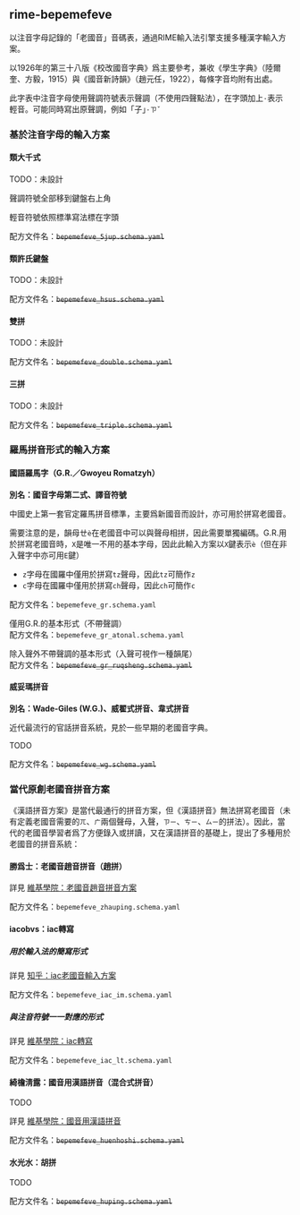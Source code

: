 
## rime-bepemefeve

以注音字母記錄的「老國音」音碼表，通過RIME輸入法引擎支援多種漢字輸入方案。

以1926年的第三十八版《校改國音字典》爲主要參考，兼收《學生字典》（陸爾奎、方毅，1915）與《國音新詩韻》（趙元任，1922），每條字音均附有出處。

此字表中注音字母使用聲調符號表示聲調（不使用四聲點法），在字頭加上`·`表示輕音。可能同時寫出原聲調，例如「子」`·ㄗˇ`

### 基於注音字母的輸入方案

#### 類大千式
TODO：未設計

聲調符號全部移到鍵盤右上角

輕音符號依照標準寫法標在字頭

配方文件名：~~`bepemefeve_5jup.schema.yaml`~~

#### 類許氏鍵盤
TODO：未設計

配方文件名：~~`bepemefeve_hsus.schema.yaml`~~

#### 雙拼
TODO：未設計

配方文件名：~~`bepemefeve_double.schema.yaml`~~

#### 三拼
TODO：未設計

配方文件名：~~`bepemefeve_triple.schema.yaml`~~

### 羅馬拼音形式的輸入方案
#### 國語羅馬字（G.R.／Gwoyeu Romatzyh）
__別名：國音字母第二式、譯音符號__

中國史上第一套官定羅馬拼音標準，主要爲新國音而設計，亦可用於拼寫老國音。

需要注意的是，韻母ㄝ`è`在老國音中可以與聲母相拼，因此需要單獨編碼。G.R.用於拼寫老國音時，`X`是唯一不用的基本字母，因此此輸入方案以`X`鍵表示`è`（但在非入聲字中亦可用`E`鍵）
- `z`字母在國羅中僅用於拼寫`tz`聲母，因此`tz`可簡作`z`
- `c`字母在國羅中僅用於拼寫`ch`聲母，因此`ch`可簡作`c`

配方文件名：`bepemefeve_gr.schema.yaml`

僅用G.R.的基本形式（不帶聲調）\
配方文件名：`bepemefeve_gr_atonal.schema.yaml`

除入聲外不帶聲調的基本形式（入聲可視作一種韻尾）\
配方文件名：~~`bepemefeve_gr_ruqsheng.schema.yaml`~~

#### 威妥瑪拼音
__別名：Wade-Giles (W.G.)、威翟式拼音、韋式拼音__

近代最流行的官話拼音系統，見於一些早期的老國音字典。

TODO

配方文件名：~~`bepemefeve_wg.schema.yaml`~~


### 當代原創老國音拼音方案
《漢語拼音方案》是當代最通行的拼音方案，但《漢語拼音》無法拼寫老國音（未有定義老國音需要的`ㄫ`、`ㄬ`兩個聲母，入聲，`ㄗㄧ`、`ㄘㄧ`、`ㄙㄧ`的拼法）。因此，當代的老國音學習者爲了方便錄入或拼讀，又在漢語拼音的基礎上，提出了多種用於老國音的拼音系統：

#### 勝爲士：老國音趙音拼音（趙拼）
詳見 [維基學院：老國音趙音拼音方案](https://zh.wikiversity.org/wiki/原創老國音拼音方案/老國音趙音拼音方案)

配方文件名：`bepemefeve_zhauping.schema.yaml`

#### iacobvs：iac轉寫
##### 用於輸入法的簡寫形式
詳見 [知乎：iac老國音輸入方案](https://zhuanlan.zhihu.com/p/21674298)

配方文件名：`bepemefeve_iac_im.schema.yaml`

##### 與注音符號一一對應的形式
詳見 [維基學院：iac轉寫](https://zh.wikiversity.org/wiki/原創老國音拼音方案/iac轉寫)

配方文件名：`bepemefeve_iac_lt.schema.yaml`

#### 綺檐淸露：國音用漢語拼音（混合式拼音）
TODO

詳見 [維基學院：國音用漢語拼音](https://zh.wikiversity.org/wiki/原創老國音拼音方案/國音用漢語拼音)

配方文件名：~~`bepemefeve_huenhoshi.schema.yaml`~~

#### 水光水：胡拼
TODO

配方文件名：~~`bepemefeve_huping.schema.yaml`~~
